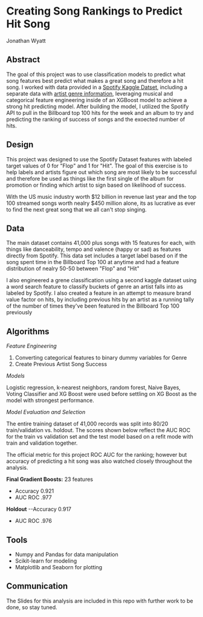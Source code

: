 # Creating Song Rankings to Predict Hit Song
Jonathan Wyatt

## Abstract
The goal of this project was to use classification models to predict what song features best predict what makes a great song and therefore a hit song. I worked with data provided in a [Spotify Kaggle Datset](https://www.kaggle.com/theoverman/the-spotify-hit-predictor-dataset), including a separate data with [artist genre information](https://www.kaggle.com/yamaerenay/spotify-dataset-19212020-160k-tracks?select=tracks.csv), leveraging musical and categorical feature engineering inside of an XGBoost model to achieve a strong hit predicting model. After building the model, I utilized the Spotify API to pull in the Billboard top 100 hits for the week and an album to try and predicting the ranking of success of songs and the exoected number of hits. 

## Design
This project was designed to use the Spotify Dataset features with labeled target values of 0 for "Flop" and 1 for "Hit".  The goal of this exercise is to help labels and artists figure out which song are most likely to be successful and therefore be used as things like the first single of the album for promotion or finding which artist to sign based on likelihood of success.  

With the US music industry worth $12 billion in revenue last year and the top 100 streamed songs worth nealry $450 million alone, its as lucrative as ever to find the next great song that we all can't stop singing. 

## Data
The main dataset contains 41,000 plus songs with 15 features for each, with things like danceability, tempo and valence (happy or sad) as features directly from Spotify.  This data set includes a target label based on if the song spent time in the Billboard Top 100 at anytime and had a feature distribution of nealry 50-50 between "Flop" and "Hit"

I also engineered a grene classification using a second kaggle dataset using a word search feature to classify buckets of genre an artist falls into as labeled by Spotify. I also created a feature in an attempt to measure brand value factor on hits, by including previous hits by an artist as a running tally of the number of times they've been featured in the Billboard Top 100 previously


## Algorithms

*Feature Engineering*
1. Converting categorical features to binary dummy variables for Genre
3. Create Previous Artist Song Success

*Models*
  
Logistic regression, k-nearest neighbors, random forest, Naive Bayes, Voting Classifier and XG Boost were used before settling on XG Boost as the model with strongest performance. 

*Model Evaluation and Selection*
  
The entire training dataset of 41,000 records was split into 80/20 train/validation vs. holdout.  The scores shown below reflect the AUC ROC for the train vs validation set and the test model based on a refit mode with train and validation together.

The official metric for this project ROC AUC for the ranking; however but accuracy of predicting a hit song was also watched closely throughout the analysis.

**Final Gradient Boosts:** 23 features 
   - Accuracy 0.921
   - AUC ROC .977

**Holdout** 
   --Accuracy 0.917
   - AUC ROC .976

## Tools
- Numpy and Pandas for data manipulation
- Scikit-learn for modeling
- Matplotlib and Seaborn for plotting


## Communication
The Slides for this analysis are included in this repo with further work to be done, so stay tuned. 
